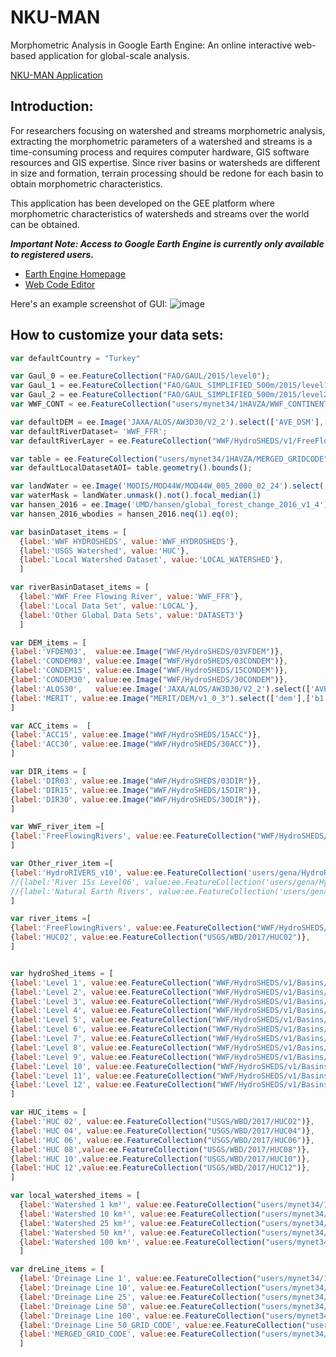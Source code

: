 NKU-MAN
=======================

Morphometric Analysis in Google Earth Engine: An online interactive web-based application for global-scale analysis.


[NKU-MAN Application](https://mynet34.users.earthengine.app/view/nkumanv2)


## Introduction:

For researchers focusing on watershed and streams morphometric analysis, extracting the morphometric parameters of a watershed and streams is a time-consuming process and requires computer hardware, GIS software resources and GIS expertise. Since river basins or watersheds are different in size and formation, terrain processing should be redone for each basin to obtain morphometric characteristics. 

This application has been developed on the GEE platform where morphometric characteristics of watersheds and streams over the world can be obtained.

_**Important Note: Access to Google Earth Engine is currently only available to
registered users.**_

-   [Earth Engine Homepage](https://earthengine.google.com/)
-   [Web Code Editor](https://code.earthengine.google.com/)

Here's an example screenshot of GUI:
![image](https://user-images.githubusercontent.com/10681552/180725783-841a5834-2425-4ecf-aee0-ab7612eb56b6.png)

## How to customize your data sets:

```javascript
var defaultCountry = "Turkey"

var Gaul_0 = ee.FeatureCollection("FAO/GAUL/2015/level0");
var Gaul_1 = ee.FeatureCollection("FAO/GAUL_SIMPLIFIED_500m/2015/level1");
var Gaul_2 = ee.FeatureCollection("FAO/GAUL_SIMPLIFIED_500m/2015/level2");
var WWF_CONT = ee.FeatureCollection("users/mynet34/1HAVZA/WWF_CONTINENTAL2");

var defaultDEM = ee.Image('JAXA/ALOS/AW3D30/V2_2').select(['AVE_DSM'],['b1']);
var defaultRiverDataset= 'WWF_FFR';
var defaultRiverLayer = ee.FeatureCollection("WWF/HydroSHEDS/v1/FreeFlowingRivers");

var table = ee.FeatureCollection("users/mynet34/1HAVZA/MERGED_GRIDCODE");
var defaultLocalDatasetAOI= table.geometry().bounds();

var landWater = ee.Image('MODIS/MOD44W/MOD44W_005_2000_02_24').select('water_mask')
var waterMask = landWater.unmask().not().focal_median(1)
var hansen_2016 = ee.Image('UMD/hansen/global_forest_change_2016_v1_4').select('datamask');
var hansen_2016_wbodies = hansen_2016.neq(1).eq(0);

var basinDataset_items = [
  {label:'WWF HYDROSHEDS', value:'WWF_HYDROSHEDS'}, 
  {label:'USGS Watershed', value:'HUC'},
  {label:'Local Watershed Dataset', value:'LOCAL_WATERSHED'}, 
  ]

var riverBasinDataset_items = [
  {label:'WWF Free Flowing River', value:'WWF_FFR'}, 
  {label:'Local Data Set', value:'LOCAL'}, 
  {label:'Other Global Data Sets', value:'DATASET3'}
  ]

var DEM_items = [
{label:'VFDEM03',  value:ee.Image("WWF/HydroSHEDS/03VFDEM")},
{label:'CONDEM03', value:ee.Image("WWF/HydroSHEDS/03CONDEM")}, 
{label:'CONDEM15', value:ee.Image("WWF/HydroSHEDS/15CONDEM")}, 
{label:'CONDEM30', value:ee.Image("WWF/HydroSHEDS/30CONDEM")},
{label:'ALOS30',   value:ee.Image('JAXA/ALOS/AW3D30/V2_2').select(['AVE_DSM'],['b1'])},
{label:'MERIT', value:ee.Image("MERIT/DEM/v1_0_3").select(['dem'],['b1'])},
]

var ACC_items =  [
{label:'ACC15', value:ee.Image("WWF/HydroSHEDS/15ACC")}, 
{label:'ACC30', value:ee.Image("WWF/HydroSHEDS/30ACC")},
]

var DIR_items = [
{label:'DIR03', value:ee.Image("WWF/HydroSHEDS/03DIR")}, 
{label:'DIR15', value:ee.Image("WWF/HydroSHEDS/15DIR")}, 
{label:'DIR30', value:ee.Image("WWF/HydroSHEDS/30DIR")}, 
]

var WWF_river_item =[
{label:'FreeFlowingRivers', value:ee.FeatureCollection("WWF/HydroSHEDS/v1/FreeFlowingRivers")}
]

var Other_river_item =[
{label:'HydroRIVERS_v10', value:ee.FeatureCollection('users/gena/HydroRIVERS_v10')},
//{label:'River 15s Level06', value:ee.FeatureCollection('users/gena/HydroEngine/riv_15s_lev06')},
//{label:'Natural Earth Rivers', value:ee.FeatureCollection('users/gena/NaturalEarthRivers')},
]

var river_items =[
{label:'FreeFlowingRivers', value:ee.FeatureCollection("WWF/HydroSHEDS/v1/FreeFlowingRivers")}, 
{label:'HUC02', value:ee.FeatureCollection("USGS/WBD/2017/HUC02")}, 
]


var hydroShed_items = [
{label:'Level 1', value:ee.FeatureCollection("WWF/HydroSHEDS/v1/Basins/hybas_1")}, 
{label:'Level 2', value:ee.FeatureCollection("WWF/HydroSHEDS/v1/Basins/hybas_2")}, 
{label:'Level 3', value:ee.FeatureCollection("WWF/HydroSHEDS/v1/Basins/hybas_3")}, 
{label:'Level 4', value:ee.FeatureCollection("WWF/HydroSHEDS/v1/Basins/hybas_4")},
{label:'Level 5', value:ee.FeatureCollection("WWF/HydroSHEDS/v1/Basins/hybas_5")},   
{label:'Level 6', value:ee.FeatureCollection("WWF/HydroSHEDS/v1/Basins/hybas_6")}, 
{label:'Level 7', value:ee.FeatureCollection("WWF/HydroSHEDS/v1/Basins/hybas_7")}, 
{label:'Level 8', value:ee.FeatureCollection("WWF/HydroSHEDS/v1/Basins/hybas_8")}, 
{label:'Level 9', value:ee.FeatureCollection("WWF/HydroSHEDS/v1/Basins/hybas_9")},
{label:'Level 10', value:ee.FeatureCollection("WWF/HydroSHEDS/v1/Basins/hybas_10")},   
{label:'Level 11', value:ee.FeatureCollection("WWF/HydroSHEDS/v1/Basins/hybas_11")},   
{label:'Level 12', value:ee.FeatureCollection("WWF/HydroSHEDS/v1/Basins/hybas_12")}
]

var HUC_items = [
{label:'HUC 02', value:ee.FeatureCollection("USGS/WBD/2017/HUC02")}, 
{label:'HUC 04', value:ee.FeatureCollection("USGS/WBD/2017/HUC04")}, 
{label:'HUC 06', value:ee.FeatureCollection("USGS/WBD/2017/HUC06")}, 
{label:'HUC 08',value:ee.FeatureCollection("USGS/WBD/2017/HUC08")}, 
{label:'HUC 10',value:ee.FeatureCollection("USGS/WBD/2017/HUC10")}, 
{label:'HUC 12',value:ee.FeatureCollection("USGS/WBD/2017/HUC12")}, 
]

var local_watershed_items = [
  {label:'Watershed 1 km²', value:ee.FeatureCollection("users/mynet34/1HAVZA/4_CATCHMENT_1")}, 
  {label:'Watershed 10 km²', value:ee.FeatureCollection("users/mynet34/1HAVZA/4_CATCHMENT_10")}, 
  {label:'Watershed 25 km²', value:ee.FeatureCollection("users/mynet34/1HAVZA/4_CATCHMENT_25")}, 
  {label:'Watershed 50 km²', value:ee.FeatureCollection("users/mynet34/1HAVZA/4_CATCHMENT_50")},
  {label:'Watershed 100 km²', value:ee.FeatureCollection("users/mynet34/1HAVZA/4_CATCHMENT_100")},
  ]

var dreLine_items = [
  {label:'Dreinage Line 1', value:ee.FeatureCollection("users/mynet34/1HAVZA/2_DRAINAGELINE_1")}, 
  {label:'Dreinage Line 10', value:ee.FeatureCollection("users/mynet34/1HAVZA/2_DRAINAGELINE_10")}, 
  {label:'Dreinage Line 25', value:ee.FeatureCollection("users/mynet34/1HAVZA/2_DRAINAGELINE_25")},
  {label:'Dreinage Line 50', value:ee.FeatureCollection("users/mynet34/1HAVZA/2_DRAINAGELINE_50")}, 
  {label:'Dreinage Line 100', value:ee.FeatureCollection("users/mynet34/1HAVZA/2_DRAINAGELINE_100")},
  {label:'Dreinage Line 50_GRID_CODE', value:ee.FeatureCollection("users/mynet34/1HAVZA/2_DRAINAGELINE_50_GRID_CODE")},
  {label:'MERGED_GRID_CODE', value:ee.FeatureCollection("users/mynet34/1HAVZA/MERGED_GRIDCODE")}  
  ]

```


